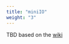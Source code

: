 ```yaml
---
title: "miniIO"
weight: "3"
---
```


TBD based on the [wiki](https://github.com/OpenNebula/one-apps/wiki/minio_intro)
